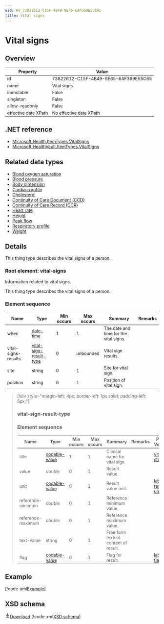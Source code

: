 ```yaml
---
uid: HV_73822612-C15F-4B49-9E65-6AF369E55C65
title: Vital signs
---
```


# Vital signs

## Overview

Property|Value
---|---
id|73822612-C15F-4B49-9E65-6AF369E55C65
name|Vital signs
immutable|False
singleton|False
allow-readonly|False
effective date XPath|No effective date XPath

## .NET reference
- [Microsoft.Health.ItemTypes.VitalSigns](https://docs.microsoft.com/dotnet/api/microsoft.health.itemtypes.vitalsigns)
- [Microsoft.HealthVault.ItemTypes.VitalSigns](https://docs.microsoft.com/dotnet/api/microsoft.healthvault.itemtypes.vitalsigns)

## Related data types

- [Blood oxygen saturation](xref:HV_3a54f95f-03d8-4f62-815f-f691fc94a500)
- [Blood pressure](xref:HV_ca3c57f4-f4c1-4e15-be67-0a3caf5414ed)
- [Body dimension](xref:HV_dd710b31-2b6f-45bd-9552-253562b9a7c1)
- [Cardiac profile](xref:HV_adaf49ad-8e10-49f8-9783-174819e97051)
- [Cholesterol](xref:HV_98f76958-e34f-459b-a760-83c1699add38)
- [Continuity of Care Document (CCD)](xref:HV_9c48a2b8-952c-4f5a-935d-f3292326bf54)
- [Continuity of Care Record (CCR)](xref:HV_1e1ccbfc-a55d-4d91-8940-fa2fbf73c195)
- [Heart rate](xref:HV_b81eb4a6-6eac-4292-ae93-3872d6870994)
- [Height](xref:HV_40750a6a-89b2-455c-bd8d-b420a4cb500b)
- [Peak flow](xref:HV_5d8419af-90f0-4875-a370-0f881c18f6b3)
- [Respiratory profile](xref:HV_5fd15cb7-b717-4b1c-89e0-1dbcf7f815dd)
- [Weight](xref:HV_3d34d87e-7fc1-4153-800f-f56592cb0d17)

## Details
This thing type describes the vital signs of a person.

<a name='vital-signs'></a>

### Root element: vital-signs

Information related to vital signs.

This thing type describes the vital signs of a person.

### Element sequence

Name|Type|Min occurs|Max occurs|Summary|Remarks
---|---|---|---|---|---
when|[date-time](xref:HV_File_dates#date-time)|1|1|The date and time for the vital signs.|
vital-signs-results|[vital-sign-result-type](#vital-sign-result-type)|0|unbounded|Vital sign results.|
site|string|0|1|Site for vital sign.|
position|string|0|1|Position of vital sign.|

>[!div style="margin-left: 4px; border-left: 1px solid; padding-left: 5px;"]
>
> <a name='vital-sign-result-type'></a>
>
> ### vital-sign-result-type
>
> ### Element sequence
>
> Name|Type|Min occurs|Max occurs|Summary|Remarks|Preferred Vocabulary
> ---|---|---|---|---|---|---
> title|[codable-value](xref:HV_3e730686-781f-4616-aa0d-817bba8eb141#codable-value)|1|1|Clinical name for vital sign.||[vital-statistics](xref:HV_7ef5d19f-f4a1-4237-a3c3-3da051f155e3)
> value|double|0|1|Result value.||
> unit|[codable-value](xref:HV_3e730686-781f-4616-aa0d-817bba8eb141#codable-value)|0|1|Result value unit.||[lab-results-units](xref:HV_2149be34-4120-4262-baac-d8a0c22e47fd)
> reference-minimum|double|0|1|Reference minimum value.||
> reference-maximum|double|0|1|Reference maximum value.||
> text-value|string|0|1|Free form textual content of result.||
> flag|[codable-value](xref:HV_3e730686-781f-4616-aa0d-817bba8eb141#codable-value)|0|1|Flag for result.||[lab-result-flag](xref:HV_d1c10af5-c237-40ed-9a9c-318361bb8a5a)
>
>

## Example
[!code-xml[Example](../sample-xml/73822612-C15F-4B49-9E65-6AF369E55C65.xml)]

## XSD schema
[![Download](/healthvault/images/download.png)Download](../xsd/vital-signs.xsd)
[!code-xml[XSD schema](../xsd/vital-signs.xsd)]
